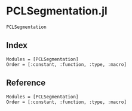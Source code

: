 # PCLSegmentation.jl

```@docs
PCLSegmentation
```

## Index

```@index
Modules = [PCLSegmentation]
Order = [:constant, :function, :type, :macro]
```

## Reference

```@autodocs
Modules = [PCLSegmentation]
Order = [:constant, :function, :type, :macro]
```
